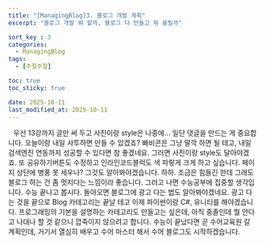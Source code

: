 ```yaml
---
title: "[ManagingBlog]3. 블로그 개발 계획"
excerpt: "블로그 개발 뭐 할까, 블로그 다 만들고 뭐 올릴까"

sort_key : 3
categories:
  - ManagingBlog
tags:
  - [주절주절]

toc: true
toc_sticky: true

date: 2025-10-11
last_modified_at: 2025-10-11
---
```

⠀우선 13강까지 글만 써 두고 사진이랑 style은 나중에... 일단 댓글을 만드는 게 중요합니다. 오늘이랑 내일 사투하면 만들 수 있겠죠? 빠비콘은 그냥 딸깍 하면 될 테고, 내일 검색엔진 연동까지 성공할 수 있다면 참 좋겠네요. 그러면 사진이랑 style도 달아야겠죠. 또 공유하기버튼도 수정하고 인라인코드블럭도 색 파랗게 크게 하고 싶습니다. 페이지 상단에 병풍 못 세우나? 그것도 알아봐야겠습니다. 하하. 조금은 힘들긴 한데 그래도 블로그 하는 건 좀 멋지다는 느낌이라 좋습니다. 그러고 나면 수능공부에 집중할 생각입니다. 수능 끝나고 봅시다. 돌아오면 블로그에 광고 다는 법도 알아봐야겠네요. 광고 다는 것을 끝으로 Blog 카테고리는 끝날 테고 이제 파이썬이랑 C#, 유니티를 해야겠습니다. 프로그래밍의 기본을 설명하는 카테고리도 만들고는 싶은데, 아직 중졸인데 뭘 안다고 나대나 할 것 같으니 깝죽이지 않으려고 합니다. 수능이 끝났다면 곧 수어교육원 갈 계획인데, 거기서 열심히 배우고 수어 마스터 해서 수어 블로그도 시작하겠습니다.